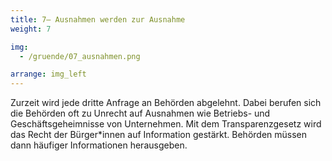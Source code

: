 ```yaml
---
title: 7– Ausnahmen werden zur Ausnahme
weight: 7

img:
  - /gruende/07_ausnahmen.png

arrange: img_left
---
```


Zurzeit wird jede dritte Anfrage an Behörden abgelehnt. Dabei berufen sich die Behörden oft zu Unrecht auf Ausnahmen wie Betriebs- und Geschäftsgeheimnisse von Unternehmen. Mit dem Transparenzgesetz wird das Recht der Bürger*innen auf Information gestärkt. Behörden müssen dann häufiger Informationen herausgeben.
